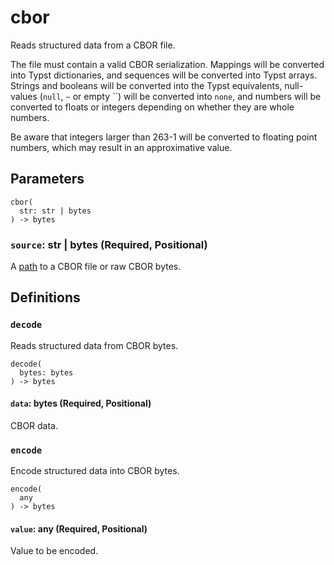 # cbor

Reads structured data from a CBOR file.

The file must contain a valid CBOR serialization. Mappings will be converted into Typst dictionaries, and sequences will be converted into Typst arrays. Strings and booleans will be converted into the Typst equivalents, null-values (`null`, `~` or empty ``) will be converted into `none`, and numbers will be converted to floats or integers depending on whether they are whole numbers.

Be aware that integers larger than 263-1 will be converted to floating point numbers, which may result in an approximative value.

## Parameters

```
cbor(
  str: str | bytes
) -> bytes
```

### `source`: str | bytes (Required, Positional)

A [path](/docs/reference/syntax/#paths) to a CBOR file or raw CBOR bytes.

## Definitions

### `decode`

Reads structured data from CBOR bytes.

```
decode(
  bytes: bytes
) -> bytes
```

#### `data`: bytes (Required, Positional)

CBOR data.

### `encode`

Encode structured data into CBOR bytes.

```
encode(
  any
) -> bytes
```

#### `value`: any (Required, Positional)

Value to be encoded.
